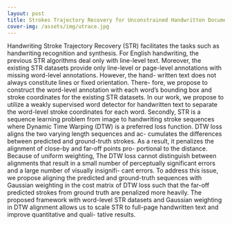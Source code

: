 ```yaml
---
layout: post
title: Strokes Trajectory Recovery for Unconstrained Handwritten Documents with Automatic Evaluation
cover-img: /assets/img/utrace.jpg
---
```


Handwriting Stroke Trajectory Recovery (STR) facilitates the tasks such as handwriting recognition and synthesis. For English handwriting, the previous STR algorithms deal only with line-level text. Moreover, the existing STR datasets provide only line-level or page-level annotations with missing word-level annotations. However, the hand- written text does not always constitute lines or fixed orientation. There- fore, we propose to construct the word-level annotation with each word’s bounding box and stroke coordinates for the existing STR datasets. In our work, we propose to utilize a weakly supervised word detector for handwritten text to separate the word-level stroke coordinates for each word. Secondly, STR is a sequence learning problem from image to handwriting stroke sequences where Dynamic Time Warping (DTW) is a preferred loss function. DTW loss aligns the two varying length sequences and ac- cumulates the differences between predicted and ground-truth strokes. As a result, it penalizes the alignment of close-by and far-off points pro- portional to the distance. Because of uniform weighting, The DTW loss cannot distinguish between alignments that result in a small number of perceptually significant errors and a large number of visually insignifi- cant errors. To address this issue, we propose aligning the predicted and ground-truth sequences with Gaussian weighting in the cost matrix of DTW loss such that the far-off predicted strokes from ground truth are penalized more heavily. The proposed framework with word-level STR datasets and Gaussian weighting in DTW alignment allows us to scale STR to full-page handwritten text and improve quantitative and quali- tative results.
